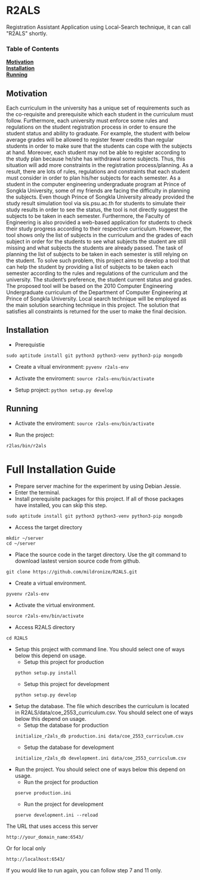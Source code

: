 # R2ALS

Registration Assistant Application using Local-Search technique, it can call "R2ALS" shortly.

### Table of Contents
**[Motivation](#motivation)**  
**[Installation](#installation)**  
**[Running](#running)**  

## Motivation
Each curriculum in the university has a unique set of requirements such as the co-requisite and prerequisite which each student in the curriculum must follow. Furthermore, each university must enforce some rules and regulations on the student registration process in order to ensure the student status and ability to graduate. For example, the student with below average grades will be allowed to register fewer credits than regular students in order to make sure that the students can cope with the subjects at hand. Moreover, each student may not be able to register according to the study plan because he/she has withdrawal some subjects. Thus, this situation will add more constraints in the registration process/planning. As a result, there are lots of rules, regulations and constraints that each student must consider in order to plan his/her subjects for each semester.
As a student in the computer engineering undergraduate program at Prince of Songkla University, some of my friends are facing the difficulty in planning the subjects. Even though Prince of Songkla University already provided the study result simulation tool via sis.psu.ac.th for students to simulate their study results in order to see the status, the tool is not directly suggest the subjects to be taken in each semester. Furthermore, the Faculty of Engineering is also provided a web-based application for students to check their study progress according to their respective curriculum. However, the tool shows only the list of subjects in the curriculum and the grades of each subject in order for the students to see what subjects the student are still missing and what subjects the students are already passed. The task of planning the list of subjects to be taken in each semester is still relying on the student.
To solve such problem, this project aims to develop a tool that can help the student by providing a list of subjects to be taken each semester according to the rules and regulations of the curriculum and the university. The student’s preference, the student current status and grades. The proposed tool will be based on the 2010 Computer Engineering Undergraduate curriculum of the Department of Computer Engineering at Prince of Songkla University. Local search technique will be employed as the main solution searching technique in this project. The solution that satisfies all constraints is returned for the user to make the final decision.

## Installation
- Prerequistie
```
sudo aptitude install git python3 python3-venv python3-pip mongodb
```

- Create a vitual environment:
```pyvenv r2als-env```

- Activate the enviroment:
```source r2als-env/bin/activate```

- Setup project:
```python setup.py develop```

## Running

- Activate the enviroment:
```source r2als-env/bin/activate```

- Run the project:
```
r2las/bin/r2als
```

# Full Installation Guide
-	Prepare server machine for the experiment by using Debian Jessie.
-	Enter the terminal.
-	Install prerequisite packages for this project. If all of those packages have installed, you can skip this step.
```
sudo aptitude install git python3 python3-venv python3-pip mongodb
```
-  Access the target directory
```
mkdir ~/server
cd ~/server
```
-	Place the source code in the target directory. Use the git command to download lastest version source code from github.
```
git clone https://github.com/mildronize/R2ALS.git
```
-	Create a virtual environment.
```
pyvenv r2als-env
```
-	Activate the virtual environment.
```
source r2als-env/bin/activate
```
-	Access R2ALS directory
```
cd R2ALS
```
-	Setup this project with command line. You should select one of ways below this depend on usage.
    -	Setup this project for production
    ```
    python setup.py install
    ```
    -	Setup this project for development
    ```
    python setup.py develop
    ```
-	Setup the database. The file which describes the curriculum is located in R2ALS/data/coe_2553_curriculum.csv. You should select one of ways below this depend on usage.
    -	Setup the database for production
    ```
    initialize_r2als_db production.ini data/coe_2553_curriculum.csv
    ```
    -	Setup the database for development
    ```
    initialize_r2als_db development.ini data/coe_2553_curriculum.csv
    ```
-	Run the project. You should select one of ways below this depend on usage.
    -	Run the project for production
    ```
    pserve production.ini
    ```
    -	Run the project for development
    ```
    pserve development.ini --reload
    ```
The URL that uses access this server
```
http://your_domain_name:6543/ 
```
Or for local only
```
http://localhost:6543/
```
If you would like to run again, you can follow step 7 and 11 only.
